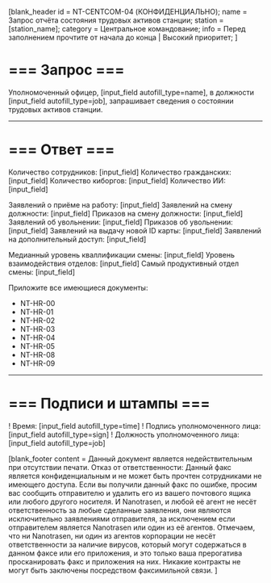 [blank_header
id = NT-CENTCOM-04 (КОНФИДЕНЦИАЛЬНО);
name = Запрос отчёта состояния трудовых активов станции;
station = [station_name];
category = Центральное командование;
info = Перед заполнением прочтите от начала до конца | Высокий приоритет;
]

# === Запрос ===

Уполномоченный офицер, [input_field autofill_type=name], в должности [input_field autofill_type=job], запрашивает сведения о состоянии трудовых активов станции.

---

# === Ответ ===

Количество сотрудников: [input_field]
Количество гражданских: [input_field]
Количество киборгов: [input_field]
Количество ИИ: [input_field]
<br>

Заявлений о приёме на работу: [input_field]
Заявлений на смену должности: [input_field]
Приказов на смену должности: [input_field]
Заявлений об увольнении: [input_field]
Приказов об увольнении: [input_field]
Заявлений на выдачу новой ID карты: [input_field]
Заявлений на дополнительный доступ: [input_field]
<br>

Медианный уровень кваллификации смены: [input_field]
Уровень взаимодействия отделов: [input_field]
Самый продуктивный отдел смены: [input_field]
<br>

Приложите все имеющиеся документы:
- NT-HR-00
- NT-HR-01
- NT-HR-02
- NT-HR-03
- NT-HR-04
- NT-HR-05
- NT-HR-08
- NT-HR-09

---

# === Подписи и штампы ===

! Время: [input_field autofill_type=time]
! Подпись уполномоченного лица: [input_field autofill_type=sign]
! Должность уполномоченного лица: [input_field autofill_type=job]

[blank_footer
content = Данный документ является недействительным при отсутствии печати.
Отказ от ответственности: Данный факс является конфиденциальным и не может быть прочтен сотрудниками не имеющего доступа. Если вы получили данный факс по ошибке, просим вас сообщить отправителю и удалить его из вашего почтового ящика или любого другого носителя. И Nanotrasen, и любой её агент не несёт ответственность за любые сделанные заявления, они являются исключительно заявлениями отправителя, за исключением если отправителем является Nanotrasen или один из её агентов. Отмечаем, что ни Nanotrasen, ни один из агентов корпорации не несёт ответственности за наличие вирусов, который могут содержаться в данном факсе или его приложения, и это только ваша прерогатива просканировать факс и приложения на них. Никакие контракты не могут быть заключены посредством факсимильной связи.
]
